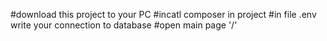 #download this project to your PC
#incatl composer in project
#in file .env write your connection to database
#open main page '/'